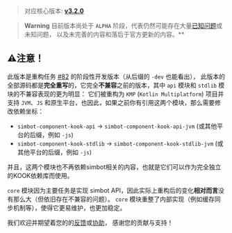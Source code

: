 > 对应核心版本: [**v3.2.0**](https://github.com/simple-robot/simpler-robot/releases/tag/v3.2.0)
    
> **Warning**
> 目前版本尚处于 **`ALPHA`** 阶段，代表仍然可能存在大量[已知问题](https://github.com/simple-robot/simbot-component-kook/issues)或未知问题，
以及未完善的内容和落后于官方更新的内容。**

## ⚠注意！
此版本是重构任务 [#82](https://github.com/simple-robot/simbot-component-kook/issues/82) 的阶段性开发版本（从后缀的 `-dev` 也能看出），
此版本的全部源码都是**完全重写**的，它完全**不兼容**之前的版本，其中 `api` 模块和 `stdlib` 模块的不兼容表现的更为明显：
它们被重构为 `KMP` (`Kotlin Multiplatform`) 项目并支持 `JVM`、`JS` 和原生平台，也因此，如果之前你有引用这两个模块，那么需要修改依赖坐标：

- `simbot-component-kook-api` -> `simbot-component-kook-api-jvm` (或其他平台的后缀，例如 `-js`)
- `simbot-component-kook-stdlib` -> `simbot-component-kook-stdlib-jvm` (或其他平台的后缀，例如 `-js`)

并且，这两个模块也不再依赖simbot相关的内容，也就是它们可以作为完全独立的KOOK依赖库而使用。

`core` 模块因为主要任务是实现 simbot API，因此实际上重构后的变化**相对而言**没有那么大（但依旧存在不兼容的问题）。
`core` 模块重整了内部实现（例如缓存同步机制等），使得它更易维护，也更加稳定。


我们欢迎并期望着您的的[反馈](https://github.com/simple-robot/simbot-component-kook/issues)或[协助](https://github.com/simple-robot/simbot-component-kook/pulls)，
感谢您的贡献与支持！
